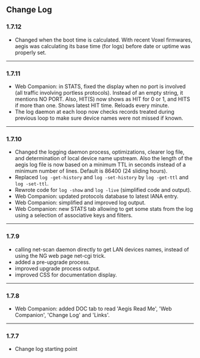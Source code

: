 ## Change Log


### 1.7.12
- Changed when the boot time is calculated. With recent Voxel firmwares, aegis was calculating its base time (for logs) before date or uptime was properly set.
---
### 1.7.11
- Web Companion: in STATS, fixed the display when no port is involved (all traffic involving portless protocols). Instead of an empty string, it mentions NO PORT. Also, HIT(S) now shows as HIT for 0 or 1, and HITS if more than one. Shows latest HIT time. Reloads every minute.
- The log daemon at each loop now checks records treated during previous loop to make sure device names were not missed if known.
---
### 1.7.10
- Changed the logging daemon process, optimizations, clearer log file, and determination of local device name upstream. Also the length of the aegis log file is now based on a minimum TTL in seconds instead of a minimum number of lines. Default is 86400 (24 sliding hours).
- Replaced `log -get-history` and `log -set-history` by `log -get-ttl` and `log -set-ttl`.
- Rewrote code for `log -show` and `log -live` (simplified code and output).
- Web Companion: updated protocols database to latest IANA entry.
- Web Companion: simplified and improved log output.
- Web Companion: new STATS tab allowing to get some stats from the log using a selection of associative keys and filters.
---
### 1.7.9
- calling net-scan daemon directly to get LAN devices names, instead of using the NG web page net-cgi trick.
- added a pre-upgrade process.
- improved upgrade process output.
- improved CSS for documentation display.
---
### 1.7.8
- Web Companion: added DOC tab to read 'Aegis Read Me', 'Web Companion', 'Change Log' and 'Links'.
---
### 1.7.7
- Change log starting point
